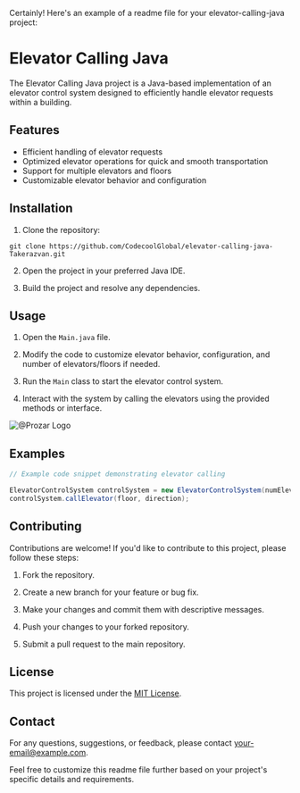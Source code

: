 Certainly! Here's an example of a readme file for your elevator-calling-java project:

# Elevator Calling Java

The Elevator Calling Java project is a Java-based implementation of an elevator control system designed to efficiently handle elevator requests within a building.

## Features

- Efficient handling of elevator requests
- Optimized elevator operations for quick and smooth transportation
- Support for multiple elevators and floors
- Customizable elevator behavior and configuration

## Installation

1. Clone the repository:

```
git clone https://github.com/CodecoolGlobal/elevator-calling-java-Takerazvan.git
```

2. Open the project in your preferred Java IDE.

3. Build the project and resolve any dependencies.

## Usage

1. Open the `Main.java` file.

2. Modify the code to customize elevator behavior, configuration, and number of elevators/floors if needed.

3. Run the `Main` class to start the elevator control system.

4. Interact with the system by calling the elevators using the provided methods or interface.


![@Prozar Logo](https://i.imgur.com/hdPD2VT.png)

## Examples

```java
// Example code snippet demonstrating elevator calling

ElevatorControlSystem controlSystem = new ElevatorControlSystem(numElevators, numFloors);
controlSystem.callElevator(floor, direction);
```

## Contributing

Contributions are welcome! If you'd like to contribute to this project, please follow these steps:

1. Fork the repository.

2. Create a new branch for your feature or bug fix.

3. Make your changes and commit them with descriptive messages.

4. Push your changes to your forked repository.

5. Submit a pull request to the main repository.

## License

This project is licensed under the [MIT License](LICENSE).

## Contact

For any questions, suggestions, or feedback, please contact [your-email@example.com](mailto:your-email@example.com).

Feel free to customize this readme file further based on your project's specific details and requirements.






